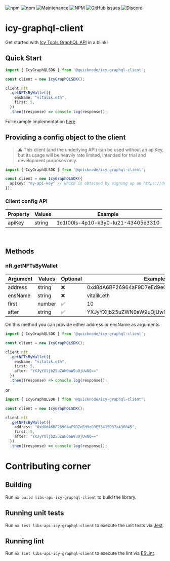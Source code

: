 ![npm](https://img.shields.io/npm/dm/@quicknode/icy-graphql-client)
![npm](https://img.shields.io/npm/v/@quicknode/icy-graphql-client?color=g)
![Maintenance](https://img.shields.io/maintenance/yes/2022?color=g)
![NPM](https://img.shields.io/npm/l/@quicknode/icy-graphql-client?color=g)
![GitHub issues](https://img.shields.io/github/issues-raw/quiknode-labs/qn-oss?color=g)
![Discord](https://img.shields.io/discord/880505845090250794?color=g)

# icy-graphql-client

Get started with [Icy Tools GraphQL API](https://developers.icy.tools/) in a blink!

## Quick Start

```ts
import { IcyGraphQLSDK } from '@quicknode/icy-graphql-client';

const client = new IcyGraphQLSDK();

client.nft
  .getNFTsByWallet({
    ensName: "vitalik.eth",
    first: 5,
  })
  .then((response) => console.log(response));
```

Full example implementation [here](https://github.com/user/repo/blob/branch/other_file.md).

## Providing a config object to the client

> :warning: This client (and the underlying API) can be used without an apiKey, but its usage will be heavily rate limited, intended for trial and development purposes only.

```ts
import { IcyGraphQLSDK } from '@quicknode/icy-graphql-client';

const client = new IcyGraphQLSDK({
  apiKey: "my-api-key" // which is obtained by signing up on https://developers.icy.tools/
});
```

### Client config API

| Property | Values | Example |
| ---- | -------- | ---- |
| apiKey | string | 1c1t00ls-4p10-k3y0-lu21-43405e3310 |


<br>

## Methods


### nft.getNFTsByWallet

| Argument | Values | Optional | Example |
| ---- | -------- | ---- |  ---- |
| address | string | ❌ | 0xd8dA6BF26964aF9D7eEd9e03E53415D37aA96045 |
| ensName | string | ❌ | vitalik.eth |
| first | number | ✅ | 10 |
| after | string | ✅ | YXJyYXljb25uZWN0aW9uOjUwNQ== |

On this method you can provide either address or ensName as arguments

```ts
import { IcyGraphQLSDK } from '@quicknode/icy-graphql-client';

const client = new IcyGraphQLSDK();

client.nft
  .getNFTsByWallet({
    ensName: "vitalik.eth",
    first: 5,
    after: "YXJyYXljb25uZWN0aW9uOjUwNQ=="
  })
  .then((response) => console.log(response));
```

or

```ts
import { IcyGraphQLSDK } from '@quicknode/icy-graphql-client';

const client = new IcyGraphQLSDK();

client.nft
  .getNFTsByWallet({
    address: "0xd8dA6BF26964aF9D7eEd9e03E53415D37aA96045",
    first: 5,
    after: "YXJyYXljb25uZWN0aW9uOjUwNQ=="
  })
  .then((response) => console.log(response));
```

# Contributing corner

## Building

Run `nx build libs-api-icy-graphql-client` to build the library.

## Running unit tests

Run `nx test libs-api-icy-graphql-client` to execute the unit tests via [Jest](https://jestjs.io).

## Running lint

Run `nx lint libs-api-icy-graphql-client` to execute the lint via [ESLint](https://eslint.org/).

